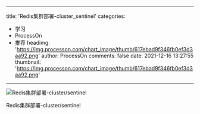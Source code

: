 
---
title: 'Redis集群部署-cluster_sentinel'
categories: 
 - 学习
 - ProcessOn
 - 推荐
headimg: 'https://img.processon.com/chart_image/thumb/617ebad9f346fb0ef3d3aa92.png'
author: ProcessOn
comments: false
date: 2021-12-16 13:27:55
thumbnail: 'https://img.processon.com/chart_image/thumb/617ebad9f346fb0ef3d3aa92.png'
---

<div>   
<img class="thumb" alt="Redis集群部署-cluster/sentinel" src="https://img.processon.com/chart_image/thumb/617ebad9f346fb0ef3d3aa92.png" referrerpolicy="no-referrer">
<p>Redis集群部署-cluster/sentinel</p>  
</div>
            